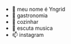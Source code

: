- 👋 meu nome é Yngrid
- 👀 gastronomia
- 🌱 cozinhar
- 💞️ escuta musica
- 📫 instagram 

<!---
ingridjuliaaa/ingridjuliaaa is a ✨ special ✨ repository because its `README.md` (this file) appears on your GitHub profile.
You can click the Preview link to take a look at your changes.
--->
